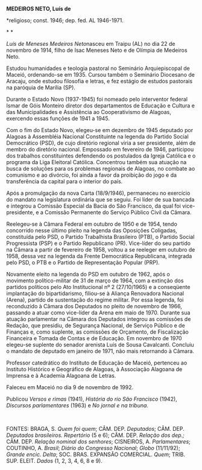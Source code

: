 **MEDEIROS NETO, Luís de**

\*religioso; const. 1946; dep. fed. AL 1946-1971.

* *

*Luís de Meneses Medeiros Neto*nasceu em Traipu (AL) no dia 22 de
novembro de 1914, filho de Isac Meneses Neto e de Olímpia de Medeiros
Neto.

Estudou humanidades e teologia pastoral no Seminário Arquiepiscopal de
Maceió, ordenando-se em 1935. Cursou também o Seminário Diocesano de
Aracaju, onde estudou filosofia e letras, e fez estágio de estudos
pastorais na paróquia de Marília (SP).

Durante o Estado Novo (1937-1945) foi nomeado pelo interventor federal
Ismar de Góis Monteiro diretor dos departamentos de Educação e Cultura e
das Municipalidades e Assistência ao Cooperativismo de Alagoas,
exercendo essas funções de 1941 a 1945.

Com o fim do Estado Novo, elegeu-se em dezembro de 1945 deputado por
Alagoas à Assembléia Nacional Constituinte na legenda do Partido Social
Democrático (PSD), de cujo diretório regional viria a ser presidente,
além de membro do diretório nacional. Empossado em fevereiro de 1946,
participou dos trabalhos constituintes defendendo os postulados da
Igreja Católica e o programa da Liga Eleitoral Católica. Concentrou
também sua atuação na busca de soluções para os problemas regionais de
Alagoas, no combate ao comunismo e ao divórcio, foi ainda a favor da
proibição do jogo e da transferência da capital para o interior do país.

Após a promulgação da nova Carta (18/9/1946), permaneceu no exercício do
mandato na legislatura ordinária que se seguiu. Foi líder de sua bancada
e integrou a Comissão Especial da Bacia do São Francisco, da qual foi
vice-presidente, e a Comissão Permanente do Serviço Público Civil da
Câmara.

Reelegeu-se à Câmara Federal em outubro de 1950 e de 1954, tendo
concorrido nesse último pleito na legenda das Oposições Coligadas,
constituída pelo PSD, o Partido Trabalhista Brasileiro (PTB), o Partido
Social Progressista (PSP) e o Partido Republicano (PR). Vice-líder do
seu partido na Câmara a partir de fevereiro de 1958, voltou a se
reeleger em outubro de 1958, dessa vez na legenda da Frente Democrática
Republicana, integrada pelo PSD, o PTB e o Partido de Representação
Popular (PRP).

Novamente eleito na legenda do PSD em outubro de 1962, após o movimento
político-militar de 31 de março de 1964, com a extinção dos partidos
políticos pelo Ato Institucional nº 2 (27/10/1965) e a conseqüente
implantação do bipartidarismo, filiou-se à Aliança Renovadora Nacional
(Arena), partido de sustentação do regime militar. Por essa legenda, foi
reconduzido à Câmara dos Deputados no pleito de novembro de 1966,
passando a atuar como vice-líder da Arena em maio de 1970. Durante sua
atuação parlamentar na Câmara dos Deputados integrou as comissões de
Redação, que presidiu, de Segurança Nacional, de Serviço Público e de
Finanças e, como suplente, as comissões de Orçamento, de Fiscalização
Financeira e Tomada de Contas e de Educação. Em novembro de 1970
elegeu-se suplente do senador arenista Luís de Sousa Cavalcanti.
Concluiu o mandato de deputado em janeiro de 1971, não mais retornando à
Câmara.

Professor catedrático do Instituto de Educação de Maceió, pertenceu ao
Instituto Histórico e Geográfico de Alagoas, à Associação Alagoana de
Imprensa e à Academia Alagoana de Letras.

Faleceu em Maceió no dia 9 de novembro de 1992.

Publicou *Versos e rimas* (1941), *História do rio São Francisco*
(1942), *Discursos parlamentares* (1963) e *No jornal e na tribuna*.

 

FONTES: BRAGA, S. *Quem foi quem*; CÂM. DEP. *Deputados*; CÂM. DEP.
*Deputados brasileiros. Repertório* (5 e 6); CÂM. DEP. *Relação dos
dep.;* CÂM. DEP. *Relação nominal dos senhores*; CISNEIROS, A.
*Parlamentares*; COUTINHO, A. *Brasil*; *Diário do Congresso Nacional*;
*Globo* (11/11/92); *Grande encic. Delta*; SOC. BRAS. EXPANSÃO
COMERCIAL. *Quem*; TRIB. SUP. ELEIT. *Dados* (1, 2, 3, 4, 6, 8 e 9).

 
